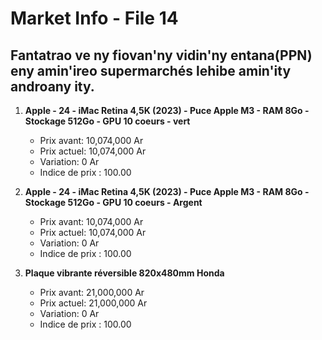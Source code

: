 # Market Info - File 14

## Fantatrao ve ny fiovan'ny vidin'ny entana(PPN) eny amin'ireo supermarchés lehibe amin'ity androany ity.

1. **Apple - 24 - iMac Retina 4,5K (2023) - Puce Apple M3 - RAM 8Go - Stockage 512Go - GPU 10 coeurs - vert**
   - Prix avant: 10,074,000 Ar
   - Prix actuel: 10,074,000 Ar
   - Variation: 0 Ar
   - Indice de prix : 100.00

2. **Apple - 24 - iMac Retina 4,5K (2023) - Puce Apple M3 - RAM 8Go - Stockage 512Go - GPU 10 coeurs - Argent**
   - Prix avant: 10,074,000 Ar
   - Prix actuel: 10,074,000 Ar
   - Variation: 0 Ar
   - Indice de prix : 100.00

3. **Plaque vibrante réversible 820x480mm Honda**
   - Prix avant: 21,000,000 Ar
   - Prix actuel: 21,000,000 Ar
   - Variation: 0 Ar
   - Indice de prix : 100.00

